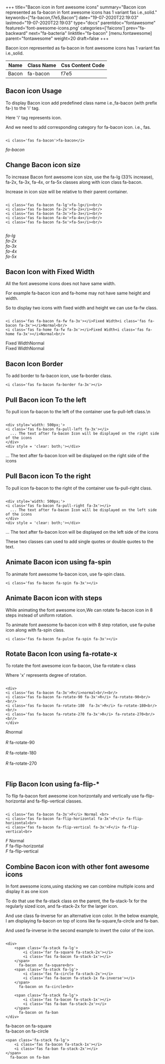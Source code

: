 +++
title="Bacon icon in font awesome icons"
summary="Bacon icon represented as fa-bacon in font awesome icons has 1 variant fas i.e.,solid."
keywords=["fa-bacon,f7e5,Bacon"]
date="19-07-2020T22:19:03"
lastmod="19-07-2020T22:19:03"
type="docs"
parentdoc="fontawesome"
featured='font-awesome-icons.png'
categories=['faicons']
prev="fa-backward"
next="fa-bacteria"
linktitle="fa-bacon"
[menu.fontawesome]
parent="fontawesome"
weight=20
draft=false
+++


Bacon icon represented as fa-bacon in font awesome icons has 1 variant fas i.e.,solid.

<div class='table-responsive'><table class='table'><thead><tr><th>Name</th><th>Class Name</th><th>Css Content Code</th></tr></thead><tbody><tr><td>Bacon</td><td>fa-bacon</td><td>f7e5</td></tr></tbody></table></div>



## Bacon icon Usage

To display Bacon icon add predefined class name i.e.,fa-bacon (with prefix fa-) to the 'i' tag.

Here 'i' tag represents icon.

And we need to add corresponding category for fa-bacon icon. i.e., fas.


```

<i class='fas fa-bacon'>fa-bacon</i>
```

<i class='fas fa-bacon'>fa-bacon</i>




## Change Bacon icon size
To increase Bacon font awesome icon size, use the fa-lg (33% increase), fa-2x, fa-3x, fa-4x, or fa-5x classes along with icon class fa-bacon.

Increase in icon size will be relative to their parent container. 

```

<i class='fas fa-bacon fa-lg'>fa-lg</i><br/>
<i class='fas fa-bacon fa-2x'>fa-2x</i><br/>
<i class='fas fa-bacon fa-3x'>fa-3x</i><br/>
<i class='fas fa-bacon fa-4x'>fa-4x</i><br/>
<i class='fas fa-bacon fa-5x'>fa-5x</i><br/>
            
```

<i class='fas fa-bacon fa-lg'>fa-lg</i><br/>
<i class='fas fa-bacon fa-2x'>fa-2x</i><br/>
<i class='fas fa-bacon fa-3x'>fa-3x</i><br/>
<i class='fas fa-bacon fa-4x'>fa-4x</i><br/>
<i class='fas fa-bacon fa-5x'>fa-5x</i><br/>
            



## Bacon Icon with Fixed Width 

All the font awesome icons does not have same width.

For example fa-bacon icon and fa-home may not have same height and width.

So to display two icons with fixed width and height we can use fa-fw class.


```

<i class='fas fa-bacon fa-fw fa-3x'></i>Fixed Width<i class='fas fa-bacon fa-3x'></i>Normal<br/>
<i class='fas fa-home fa-fw fa-3x'></i>Fixed Width<i class='fas fa-home fa-3x'></i>Normal<br/>
```

<i class='fas fa-bacon fa-fw fa-3x'></i>Fixed Width<i class='fas fa-bacon fa-3x'></i>Normal<br/>
<i class='fas fa-home fa-fw fa-3x'></i>Fixed Width<i class='fas fa-home fa-3x'></i>Normal<br/>



## Bacon Icon Border 

To add border to fa-bacon icon, use fa-border class.


```
<i class='fas fa-bacon fa-border fa-3x'></i>

```
<i class='fas fa-bacon fa-border fa-3x'></i>





## Pull Bacon icon To the left

To pull icon fa-bacon to the left of the container use fa-pull-left class.\n

```

<div style='width: 500px;'>
<i class='fas fa-bacon fa-pull-left fa-3x'></i>
  ... The text after fa-bacon Icon will be displayed on the right side of the icons
</div>
<div style = 'clear: both;'></div>
```

<div style='width: 500px;'>
<i class='fas fa-bacon fa-pull-left fa-3x'></i>
  ... The text after fa-bacon Icon will be displayed on the right side of the icons
</div>
<div style = 'clear: both;'></div>




## Pull Bacon icon To the right
To pull icon fa-bacon to the right of the container use fa-pull-right class.

```

<div style='width: 500px;'>
<i class='fas fa-bacon fa-pull-right fa-3x'></i>
  ... The text after fa-bacon Icon will be displayed on the left side of the icons
</div>
<div style = 'clear: both;'></div>
```

<div style='width: 500px;'>
<i class='fas fa-bacon fa-pull-right fa-3x'></i>
  ... The text after fa-bacon Icon will be displayed on the left side of the icons
</div>
<div style = 'clear: both;'></div>

These two classes can used to add single quotes or double quotes to the text.


## Animate Bacon icon using fa-spin
To animate font awesome fa-bacon icon, use fa-spin class.

```
<i class='fas fa-bacon fa-spin fa-3x'></i>
```
<i class='fas fa-bacon fa-spin fa-3x'></i>




## Animate Bacon icon with steps
While animating the font awesome icon,We can rotate fa-bacon icon in 8 steps instead of uniform rotation.

To animate font awesome fa-bacon icon with 8 step rotation, use fa-pulse icon along with fa-spin class.


```
<i class='fas fa-bacon fa-pulse fa-spin fa-3x'></i>

```
<i class='fas fa-bacon fa-pulse fa-spin fa-3x'></i>





## Rotate Bacon Icon using fa-rotate-x
To rotate the font awesome icon fa-bacon, Use fa-rotate-x class

Where 'x' represents degree of rotation.


```

<div>
<i class='fas fa-bacon fa-3x'>R</i>normal<br/><br/>
<i class='fas fa-bacon fa-rotate-90 fa-3x'>R</i> fa-rotate-90<br/><br/> 
<i class='fas fa-bacon fa-rotate-180  fa-3x'>R</i> fa-rotate-180<br/><br/> 
<i class='fas fa-bacon fa-rotate-270 fa-3x'>R</i> fa-rotate-270<br/><br/>
</div>
```

<div>
<i class='fas fa-bacon fa-3x'>R</i>normal<br/><br/>
<i class='fas fa-bacon fa-rotate-90 fa-3x'>R</i> fa-rotate-90<br/><br/> 
<i class='fas fa-bacon fa-rotate-180  fa-3x'>R</i> fa-rotate-180<br/><br/> 
<i class='fas fa-bacon fa-rotate-270 fa-3x'>R</i> fa-rotate-270<br/><br/>
</div>




## Flip Bacon Icon using fa-flip-*
To flip fa-bacon font awesome icon horizontally and vertically use fa-flip-horizontal and fa-flip-vertical classes. 

```

<i class='fas fa-bacon fa-3x'>F</i> Normal <br>
<i class='fas fa-bacon fa-flip-horizontal fa-3x'>F</i> fa-flip-horizontal<br>
<i class='fas fa-bacon fa-flip-vertical fa-3x'>F</i> fa-flip-vertical<br>
```

<i class='fas fa-bacon fa-3x'>F</i> Normal <br>
<i class='fas fa-bacon fa-flip-horizontal fa-3x'>F</i> fa-flip-horizontal<br>
<i class='fas fa-bacon fa-flip-vertical fa-3x'>F</i> fa-flip-vertical<br>




## Combine Bacon icon with other font awesome icons
In font awesome icons,using stacking we can combine multiple icons and display it as one icon 

To do that use the fa-stack class on the parent, the fa-stack-1x for the regularly sized icon, and fa-stack-2x for the larger icon.

And use class fa-inverse for an alternative icon color. 
In the below example, I am displaying fa-bacon on top of icons like fa-square,fa-circle and fa-ban.

And used fa-inverse in the second example to invert the color of the icon.

```

<div>
    <span class='fa-stack fa-lg'>
        <i class='far fa-square fa-stack-2x'></i>
        <i class='fas fa-bacon fa-stack-1x'></i>
    </span>
      fa-bacon on fa-square<br>
    <span class='fa-stack fa-lg'>
        <i class='fas fa-circle fa-stack-2x'></i>
        <i class='fas fa-bacon fa-stack-1x fa-inverse'></i>
    </span>
      fa-bacon on fa-circle<br>

    <span class='fa-stack fa-lg'>
        <i class='fas fa-bacon fa-stack-1x'></i>
        <i class='fas fa-ban fa-stack-2x'></i>
    </span>
      fa-bacon on fa-ban
</div>
```

<div>
    <span class='fa-stack fa-lg'>
        <i class='far fa-square fa-stack-2x'></i>
        <i class='fas fa-bacon fa-stack-1x'></i>
    </span>
      fa-bacon on fa-square<br>
    <span class='fa-stack fa-lg'>
        <i class='fas fa-circle fa-stack-2x'></i>
        <i class='fas fa-bacon fa-stack-1x fa-inverse'></i>
    </span>
      fa-bacon on fa-circle<br>

    <span class='fa-stack fa-lg'>
        <i class='fas fa-bacon fa-stack-1x'></i>
        <i class='fas fa-ban fa-stack-2x'></i>
    </span>
      fa-bacon on fa-ban
</div>






